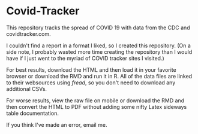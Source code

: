 # Covid-Tracker
This repository tracks the spread of COVID 19 with data from the CDC and covidtracker.com.

I couldn't find a report in a format I liked, so I created this repository.  (On a side note, I probably wasted more time creating the repository than I would have if I just went to the myriad of COVID tracker sites I visited.)

For best results, download the HTML and then load it in your favorite browser or download the RMD and run it in R.  All of the data files are linked to their websources using *fread*, so you don't need to download any additional CSVs.  

For worse results, view the raw file on mobile or download the RMD and then convert the HTML to PDF without adding some nifty Latex sideways table documentation.

If you think I've made an error, email me.  

